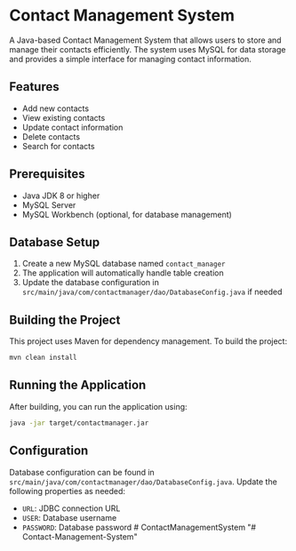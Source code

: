# Contact Management System

A Java-based Contact Management System that allows users to store and manage their contacts efficiently. The system uses MySQL for data storage and provides a simple interface for managing contact information.

## Features

- Add new contacts
- View existing contacts
- Update contact information
- Delete contacts
- Search for contacts

## Prerequisites

- Java JDK 8 or higher
- MySQL Server
- MySQL Workbench (optional, for database management)

## Database Setup

1. Create a new MySQL database named `contact_manager`
2. The application will automatically handle table creation
3. Update the database configuration in `src/main/java/com/contactmanager/dao/DatabaseConfig.java` if needed

## Building the Project

This project uses Maven for dependency management. To build the project:

```bash
mvn clean install
```

## Running the Application

After building, you can run the application using:

```bash
java -jar target/contactmanager.jar
```

## Configuration

Database configuration can be found in `src/main/java/com/contactmanager/dao/DatabaseConfig.java`. Update the following properties as needed:

- `URL`: JDBC connection URL
- `USER`: Database username
- `PASSWORD`: Database password
#   C o n t a c t M a n a g e m e n t S y s t e m  
 "# Contact-Management-System" 

